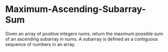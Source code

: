# Maximum-Ascending-Subarray-Sum
Given an array of positive integers nums, return the maximum possible sum of an ascending subarray in nums.  A subarray is defined as a contiguous sequence of numbers in an array.

